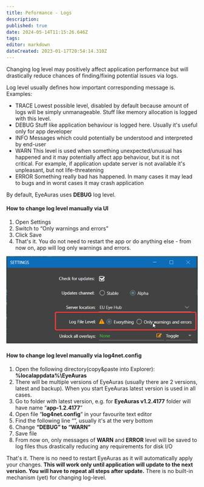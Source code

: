 ```yaml
---
title: Peformance - Logs
description: 
published: true
date: 2024-05-14T11:15:26.646Z
tags: 
editor: markdown
dateCreated: 2023-01-17T20:54:14.310Z
---
```


Changing log level may positively affect application performance but will drastically reduce chances of finding/fixing potential issues via logs. 

Log level usually defines how important corresponding message is. Examples:

-   TRACE Lowest possible level, disabled by default because amount of logs will be simply unmanageable. Stuff like memory allocation is logged with this level.
-   DEBUG Stuff like application behaviour is logged here. Usually it's useful only for app developer
-   INFO Messages which could potentially be understood and interpreted by end-user
-   WARN This level is used when something unexpected/unusual has happened and it may potentially affect app behaviour, but it is not critical. For example, if application update server is not available it's unpleasant, but not life-threatening
-   ERROR Something really bad has happened. In many cases it may lead to bugs and in worst cases it may crash application

By default, EyeAuras uses **DEBUG** log level. 

#### How to change log level manually via UI

1.  Open Settings
2.  Switch to “Only warnings and errors”
3.  Click Save
4.  That's it. You do not need to restart the app or do anything else - from now on, app will log only warnings and errors.

![](/4w4qwwx[1].png)

#### How to change log level manually via log4net.config

1.  Open the following directory(copy&paste into Explorer): **%localappdata%\\EyeAuras**
2.  There will be multiple versions of EyeAuras (usually there are 2 versions, latest and backup). When you start EyeAuras latest version is used in all cases.
3.  Go to folder with latest version, e.g. for **EyeAuras v1.2.4177** folder will have name “**app-1.2.4177**”
4.  Open file “**log4net.config**” in your favourite text editor
5.  Find the following line “**<level value="DEBUG" />**”, usually it's at the very bottom
6.  Change **“DEBUG” to “WARN”**
7.  Save file
8.  From now on, only messages of **WARN** and **ERROR** level will be saved to log files thus drastically reducing any requirements for disk I/O

That's it. There is no need to restart EyeAuras as it will automatically apply your changes. **This will work only until application will update to the next version. You will have to repeat all steps after update.** There is no built-in mechanism (yet) for changing log-level.